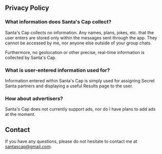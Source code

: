 ## Privacy Policy

### What information does Santa's Cap collect?
Santa's Cap collects no information. Any names, plans, jokes, etc. that the user enters are stored only within the messages sent through the app. They cannot be accessed by me, nor anyone else outside of your group chats.

Furthermore, no geolocation or other precise, real-time information is collected by Santa's Cap.


### What is user-entered information used for?
Information entered within Santa's Cap is simply used for assigning Secret Santa partners and displaying a useful Results page to the user.


### How about advertisers?
Santa's Cap does not currently support ads, nor do I have plans to add ads at the moment.


## Contact
If you have any questions, please do not hesitate to contact me at santascap@gmail.com.



